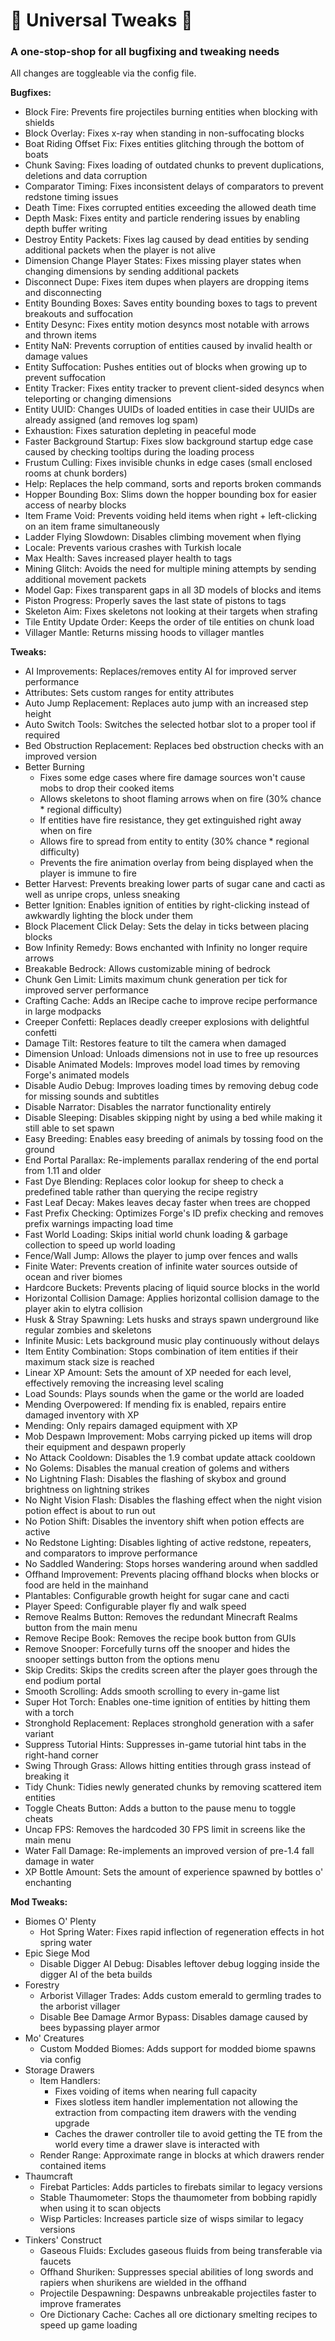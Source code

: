 # 🔧 Universal Tweaks 🔧

### A one-stop-shop for all bugfixing and tweaking needs

All changes are toggleable via the config file.

**Bugfixes:**

* Block Fire: Prevents fire projectiles burning entities when blocking with shields
* Block Overlay: Fixes x-ray when standing in non-suffocating blocks
* Boat Riding Offset Fix: Fixes entities glitching through the bottom of boats
* Chunk Saving: Fixes loading of outdated chunks to prevent duplications, deletions and data corruption
* Comparator Timing: Fixes inconsistent delays of comparators to prevent redstone timing issues
* Death Time: Fixes corrupted entities exceeding the allowed death time
* Depth Mask: Fixes entity and particle rendering issues by enabling depth buffer writing
* Destroy Entity Packets: Fixes lag caused by dead entities by sending additional packets when the player is not alive
* Dimension Change Player States: Fixes missing player states when changing dimensions by sending additional packets
* Disconnect Dupe: Fixes item dupes when players are dropping items and disconnecting
* Entity Bounding Boxes: Saves entity bounding boxes to tags to prevent breakouts and suffocation
* Entity Desync: Fixes entity motion desyncs most notable with arrows and thrown items
* Entity NaN: Prevents corruption of entities caused by invalid health or damage values
* Entity Suffocation: Pushes entities out of blocks when growing up to prevent suffocation
* Entity Tracker: Fixes entity tracker to prevent client-sided desyncs when teleporting or changing dimensions
* Entity UUID: Changes UUIDs of loaded entities in case their UUIDs are already assigned (and removes log spam)
* Exhaustion: Fixes saturation depleting in peaceful mode
* Faster Background Startup: Fixes slow background startup edge case caused by checking tooltips during the loading process
* Frustum Culling: Fixes invisible chunks in edge cases (small enclosed rooms at chunk borders)
* Help: Replaces the help command, sorts and reports broken commands
* Hopper Bounding Box: Slims down the hopper bounding box for easier access of nearby blocks
* Item Frame Void: Prevents voiding held items when right + left-clicking on an item frame simultaneously
* Ladder Flying Slowdown: Disables climbing movement when flying
* Locale: Prevents various crashes with Turkish locale
* Max Health: Saves increased player health to tags
* Mining Glitch: Avoids the need for multiple mining attempts by sending additional movement packets
* Model Gap: Fixes transparent gaps in all 3D models of blocks and items
* Piston Progress: Properly saves the last state of pistons to tags
* Skeleton Aim: Fixes skeletons not looking at their targets when strafing
* Tile Entity Update Order: Keeps the order of tile entities on chunk load
* Villager Mantle: Returns missing hoods to villager mantles

**Tweaks:**

* AI Improvements: Replaces/removes entity AI for improved server performance
* Attributes: Sets custom ranges for entity attributes
* Auto Jump Replacement: Replaces auto jump with an increased step height
* Auto Switch Tools: Switches the selected hotbar slot to a proper tool if required
* Bed Obstruction Replacement: Replaces bed obstruction checks with an improved version
* Better Burning
    * Fixes some edge cases where fire damage sources won't cause mobs to drop their cooked items
    * Allows skeletons to shoot flaming arrows when on fire (30% chance * regional difficulty)
    * If entities have fire resistance, they get extinguished right away when on fire
    * Allows fire to spread from entity to entity (30% chance * regional difficulty)
    * Prevents the fire animation overlay from being displayed when the player is immune to fire
* Better Harvest: Prevents breaking lower parts of sugar cane and cacti as well as unripe crops, unless sneaking
* Better Ignition: Enables ignition of entities by right-clicking instead of awkwardly lighting the block under them
* Block Placement Click Delay: Sets the delay in ticks between placing blocks
* Bow Infinity Remedy: Bows enchanted with Infinity no longer require arrows
* Breakable Bedrock: Allows customizable mining of bedrock
* Chunk Gen Limit: Limits maximum chunk generation per tick for improved server performance
* Crafting Cache: Adds an IRecipe cache to improve recipe performance in large modpacks
* Creeper Confetti: Replaces deadly creeper explosions with delightful confetti
* Damage Tilt: Restores feature to tilt the camera when damaged
* Dimension Unload: Unloads dimensions not in use to free up resources
* Disable Animated Models: Improves model load times by removing Forge's animated models
* Disable Audio Debug: Improves loading times by removing debug code for missing sounds and subtitles
* Disable Narrator: Disables the narrator functionality entirely
* Disable Sleeping: Disables skipping night by using a bed while making it still able to set spawn
* Easy Breeding: Enables easy breeding of animals by tossing food on the ground
* End Portal Parallax: Re-implements parallax rendering of the end portal from 1.11 and older
* Fast Dye Blending: Replaces color lookup for sheep to check a predefined table rather than querying the recipe registry
* Fast Leaf Decay: Makes leaves decay faster when trees are chopped
* Fast Prefix Checking: Optimizes Forge's ID prefix checking and removes prefix warnings impacting load time
* Fast World Loading: Skips initial world chunk loading & garbage collection to speed up world loading
* Fence/Wall Jump: Allows the player to jump over fences and walls
* Finite Water: Prevents creation of infinite water sources outside of ocean and river biomes
* Hardcore Buckets: Prevents placing of liquid source blocks in the world
* Horizontal Collision Damage: Applies horizontal collision damage to the player akin to elytra collision
* Husk & Stray Spawning: Lets husks and strays spawn underground like regular zombies and skeletons
* Infinite Music: Lets background music play continuously without delays
* Item Entity Combination: Stops combination of item entities if their maximum stack size is reached
* Linear XP Amount: Sets the amount of XP needed for each level, effectively removing the increasing level scaling
* Load Sounds: Plays sounds when the game or the world are loaded
* Mending Overpowered: If mending fix is enabled, repairs entire damaged inventory with XP
* Mending: Only repairs damaged equipment with XP
* Mob Despawn Improvement: Mobs carrying picked up items will drop their equipment and despawn properly
* No Attack Cooldown: Disables the 1.9 combat update attack cooldown
* No Golems: Disables the manual creation of golems and withers
* No Lightning Flash: Disables the flashing of skybox and ground brightness on lightning strikes
* No Night Vision Flash: Disables the flashing effect when the night vision potion effect is about to run out
* No Potion Shift: Disables the inventory shift when potion effects are active
* No Redstone Lighting: Disables lighting of active redstone, repeaters, and comparators to improve performance
* No Saddled Wandering: Stops horses wandering around when saddled
* Offhand Improvement: Prevents placing offhand blocks when blocks or food are held in the mainhand
* Plantables: Configurable growth height for sugar cane and cacti
* Player Speed: Configurable player fly and walk speed
* Remove Realms Button: Removes the redundant Minecraft Realms button from the main menu
* Remove Recipe Book: Removes the recipe book button from GUIs
* Remove Snooper: Forcefully turns off the snooper and hides the snooper settings button from the options menu
* Skip Credits: Skips the credits screen after the player goes through the end podium portal
* Smooth Scrolling: Adds smooth scrolling to every in-game list
* Super Hot Torch: Enables one-time ignition of entities by hitting them with a torch
* Stronghold Replacement: Replaces stronghold generation with a safer variant
* Suppress Tutorial Hints: Suppresses in-game tutorial hint tabs in the right-hand corner
* Swing Through Grass: Allows hitting entities through grass instead of breaking it
* Tidy Chunk: Tidies newly generated chunks by removing scattered item entities
* Toggle Cheats Button: Adds a button to the pause menu to toggle cheats
* Uncap FPS: Removes the hardcoded 30 FPS limit in screens like the main menu
* Water Fall Damage: Re-implements an improved version of pre-1.4 fall damage in water
* XP Bottle Amount: Sets the amount of experience spawned by bottles o' enchanting

**Mod Tweaks:**

* Biomes O' Plenty
    * Hot Spring Water: Fixes rapid inflection of regeneration effects in hot spring water
* Epic Siege Mod
    * Disable Digger AI Debug: Disables leftover debug logging inside the digger AI of the beta builds
* Forestry
    * Arborist Villager Trades: Adds custom emerald to germling trades to the arborist villager
    * Disable Bee Damage Armor Bypass: Disables damage caused by bees bypassing player armor
* Mo' Creatures
    * Custom Modded Biomes: Adds support for modded biome spawns via config
* Storage Drawers
    * Item Handlers:
        * Fixes voiding of items when nearing full capacity
        * Fixes slotless item handler implementation not allowing the extraction from compacting item drawers with the vending upgrade
        * Caches the drawer controller tile to avoid getting the TE from the world every time a drawer slave is interacted with
    * Render Range: Approximate range in blocks at which drawers render contained items
* Thaumcraft
    * Firebat Particles: Adds particles to firebats similar to legacy versions
    * Stable Thaumometer: Stops the thaumometer from bobbing rapidly when using it to scan objects
    * Wisp Particles: Increases particle size of wisps similar to legacy versions
* Tinkers' Construct
    * Gaseous Fluids: Excludes gaseous fluids from being transferable via faucets
    * Offhand Shuriken: Suppresses special abilities of long swords and rapiers when shurikens are wielded in the offhand
    * Projectile Despawning: Despawns unbreakable projectiles faster to improve framerates
    * Ore Dictionary Cache: Caches all ore dictionary smelting recipes to speed up game loading
